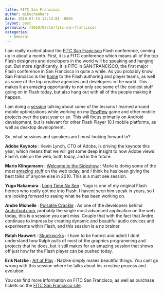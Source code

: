 ```yaml
---
title: FITC San Francisco
author: mikechambers
date: 2010-07-15 12:13:01 -0800
layout: post
permalink: /2010/07/15/fitc-san-francisco/
categories:
  - General
---
```


I am really excited about the [FITC San Francisco][1] Flash conference, coming up in about a month. First, it is a FITC conference which means all of the top Flash designers and developers in the world will be speaking and hanging out. But more significantly, it is FITC in SAN FRANCISCO, the first major Flash conference in San Francisco in quite a while. As you probably know San Francisco is the [home][2] to the Flash authoring and player teams, as well as some of the top creative agencies and developers in the world. This makes it an amazing opportunity to not only see some of the coolest stuff going on in Flash today, but also hang out with all of the people making it happen.

I am doing a [session][3] talking about some of the lessons I learned around mobile optimizations while working on my [PewPew][4] game and other mobile projects over the past year or so. This will focus primarily on Android development, but is relevant for other Flash Player 10.1 mobile platforms, as well as desktop development.

So, what sessions and speakers am I most looking forward to?  
<!--more-->

**Adobe Keynote** : Kevin Lynch, CTO of Adobe, is driving the keynote this year, which means that we will get some deep insight to how Adobe views Flash&#8217;s role on the web, both today, and in the future.

**Mario Klingemann** : [Welcome to the Sideshow][5] : Mario is doing some of the most [amazing stuff][6] on the web today, and I think he has been giving the best talks of anyone else in 2010. This is a must see session.

**Yugo Nakamura** : [Long Time No See][7] : Yugo is one of my original Flash heroes who really got me into Flash. I havent seen him speak in years, so I am looking forward to seeing what he has been working on.

**Andre Michelle** : [Pulsatile Crackle][8] : As one of the developers behind [AudioTool.com][9], probably the single most advanced application on the web today, this is a session you cant miss. Couple that with the fact that Andre continues to impress by creating dynamic and beautiful audio devices and experiments within Flash, and this session is a no brainer.

**Ralph Hauwert** : [Skunkworks][10] : I have to be honest and admit I dont understand how Ralph pulls of most of the graphics programming and projects that he does, but it still makes for an amazing session that shows off just how far the Flash player can be pushed today.

**Erik Natzke** : [Art of Play][11] : Natzke simply makes beautiful things. You cant go wrong with this session where he talks about his creative process and evolution.

You can find more information on FITC San Francisco, as well as purchase tickets on the [FITC San Francisco site][1].

 [1]: http://www.fitc.ca/events/about/?event=110
 [2]: http://maps.google.com/maps?f=q&source=s_q&hl=en&geocode=&q=601+Townsend+Street,+San+Francisco,+CA&sll=37.771425,-122.402023&sspn=0.043082,0.072098&gl=us&ie=UTF8&hq=&hnear=601+Townsend+St,+San+Francisco,+California+94107&ll=37.770918,-122.401664&spn=0.011195,0.018024&z=16
 [3]: http://www.fitc.ca/events/presentations/presentation.cfm?event=110&presentation_id=1230
 [4]: http://www.mikechambers.com/blog/2010/07/14/source-code-for-pewpew-released/
 [5]: http://www.fitc.ca/events/presentations/presentation.cfm?event=110&presentation_id=1208
 [6]: http://www.flickr.com/photos/quasimondo/
 [7]: http://www.fitc.ca/events/presentations/presentation.cfm?event=110&presentation_id=1209
 [8]: http://www.fitc.ca/events/presentations/presentation.cfm?event=110&presentation_id=1217
 [9]: http://www.audiotool.com
 [10]: http://www.fitc.ca/events/presentations/presentation.cfm?event=110&presentation_id=1214
 [11]: http://www.fitc.ca/events/presentations/presentation.cfm?event=110&presentation_id=1211